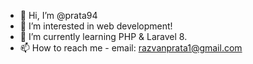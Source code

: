 - 👋 Hi, I’m @prata94
- 👀 I’m interested in web development!
- 🌱 I’m currently learning PHP & Laravel 8.
- 📫 How to reach me - email: razvanprata1@gmail.com



<!---
prata94/prata94 is a ✨ special ✨ repository because its `README.md` (this file) appears on your GitHub profile.
You can click the Preview link to take a look at your changes.
--->
